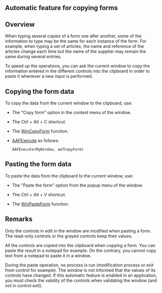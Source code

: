 


## Automatic feature for copying forms
			





## Overview
<a name="overview_ELTTEXTE000095"></a>
When typing several copies of a form one after another, some of the information to type may be the same for each instance of the form. For example, when typing a set of articles, the name and reference of the articles change each time but the name of the supplier may remain the same during several entries.

To speed up the operations, you can ask the current window to copy the information entered in the different controls into the clipboard in order to paste it whenever a new input is performed.



## Copying the form data
<a name="copying_the_form_data_ELTTEXTE000119"></a>
To copy the data from the current window to the clipboard, use:

- The "Copy form" option in the context menu of the window.

- The Ctrl + Alt + C shortcut.

- The [WinCopyForm](../WDLang1/1000018992.md) function.

- [AAFExecute](../WDLang1/1000022099.md) as follows:
	
	```wl
	AAFExecute(MyWindow, aafCopyForm)
	```







## Pasting the form data
<a name="pasting_the_form_data_ELTTEXTE000143"></a>
To paste the data from the clipboard to the current window, use:

- The "Paste the form" option from the popup menu of the window.

- The Ctrl + Alt + V shortcut.

- The [WinPasteForm](../WDLang1/1000018993.md) function.






## Remarks
<a name="remarks_ELTTEXTE000167"></a>
Only the controls in edit in the window are modified when pasting a form. The read-only controls or the grayed controls keep their values.

All the controls are copied into the clipboard when copying a form. You can paste the result in a notepad for example. On the contrary, you cannot copy text from a notepad to paste it in a window.

During the paste operation, no process is run (modification process or exit from control for example). The window is not informed that the values of its controls have changed. If this automatic feature is enabled in an application, you must check the validity of the controls when validating the window (and not in control exit).


